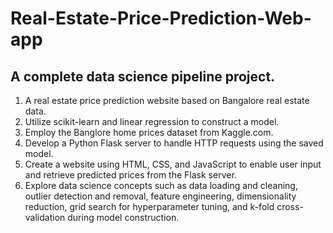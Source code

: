 # Real-Estate-Price-Prediction-Web-app

## A complete data science pipeline project.
1. A real estate price prediction website based on Bangalore real estate data.
2. Utilize scikit-learn and linear regression to construct a model.
3. Employ the Banglore home prices dataset from Kaggle.com.
4. Develop a Python Flask server to handle HTTP requests using the saved model.
5. Create a website using HTML, CSS, and JavaScript to enable user input and retrieve predicted prices from the Flask server.
6. Explore data science concepts such as data loading and cleaning, outlier detection and removal, feature engineering, dimensionality reduction, grid search for hyperparameter tuning, and k-fold cross-validation during model construction.
